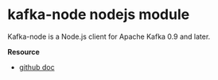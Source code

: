 # kafka-node nodejs module

<p>Kafka-node is a Node.js client for Apache Kafka 0.9 and later.</p>

**Resource**
- [github doc](https://github.com/SOHU-Co/kafka-node)
